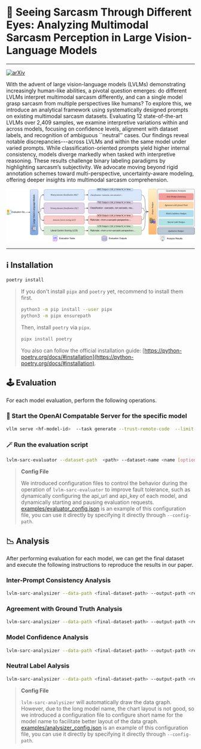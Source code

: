 # 🎉 Seeing Sarcasm Through Different Eyes: Analyzing Multimodal Sarcasm Perception in Large Vision-Language Models

---

[![arXiv](https://img.shields.io/badge/arXiv-2503.12149-b31b1b.svg?style=flat-square)](https://arxiv.org/abs/2503.12149)

With the advent of large vision-language models (LVLMs) demonstrating increasingly human-like abilities, a pivotal question emerges: do different LVLMs interpret multimodal sarcasm differently, and can a single model grasp sarcasm from multiple perspectives like humans? To explore this, we introduce an analytical framework using systematically designed prompts on existing multimodal sarcasm datasets. Evaluating 12 state-of-the-art LVLMs over 2,409 samples, we examine interpretive variations within and across models, focusing on confidence levels, alignment with dataset labels, and recognition of ambiguous ``neutral'' cases. Our findings reveal notable discrepancies---across LVLMs and within the same model under varied prompts. While classification-oriented prompts yield higher internal consistency, models diverge markedly when tasked with interpretive reasoning. These results challenge binary labeling paradigms by highlighting sarcasm’s subjectivity. We advocate moving beyond rigid annotation schemes toward multi-perspective, uncertainty-aware modeling, offering deeper insights into multimodal sarcasm comprehension.

<center>
<img src="assets/overview.svg" alt="framework-overview"/>
</center>

---

## ℹ️ Installation

```bash
poetry install
```

> If you don't install `pipx` and `poetry` yet, recommend to install them first.
>
> ```bash
> python3 -m pip install --user pipx
> python3 -m pipx ensurepath
> ```
>
> Then, install `poetry` via `pipx`.
>
> ```bash
> pipx install poetry
> ```
>
> You also can follow the official installation guide: [https://python-poetry.org/docs/#installation](https://python-poetry.org/docs/#installation).

## 🕹 Evaluation

For each model evaluation, perform the following operations.

### 🤖 Start the OpenAI Compatable Server for the specific model

```bash
vllm serve <hf-model-id>  --task generate --trust-remote-code  --limit-mm-per-prompt image=1
```

### 🪄 Run the evaluation script

```bash
lvlm-sarc-evaluator --dataset-path  <path> --dataset-name <name [optional]> --dataset-split <split-name [optional]>  --output-path <output-path>  --config-file-path <config-path>  vllm --model  <hf-model-id>   --num-proc <num-proc>
```

> **Config File**
> 
> We introduced configuration files to control the behavior during the operation of `lvlm-sarc-evaluator` to improve fault tolerance, such as dynamically configuring the api_url and api_key of each model, and dynamically starting and pausing evaluation requests.
> [examples/evaluator_config.json](examples/evaluator_config.json) is an example of this configuration file, you can use it directly by specifying it directly through `--config-path`.

## 📉 Analysis

After performing evaluation for each model, we can get the final dataset and execute the following instructions to reproduce the results in our paper.

### Inter-Prompt Consistency Analysis

```bash
lvlm-sarc-analysizer --data-path <final-dataset-path> --output-path <result-output-path> --config-path <config-path> -A inter_prompt
```

### Agreement with Ground Truth Analysis

```bash
lvlm-sarc-analysizer --data-path <final-dataset-path> --output-path <result-output-path> --config-path <config-path> -A agreement_gt
```

### Model Confidence Analysis

```bash
lvlm-sarc-analysizer --data-path <final-dataset-path> --output-path <result-output-path> --config-path <config-path> -A model_nll
```

### Neutral Label Aalysis

```bash
lvlm-sarc-analysizer --data-path <final-dataset-path> --output-path <result-output-path> --config-path <config-path> -A neutral_label
```

> **Config File**
> 
> `lvlm-sarc-analysizer` will automatically draw the data graph. However, due to the long model name, the chart layout is not good, so we introduced a configuration file to configure short name for the model name to facilitate better layout of the data graph.
> [examples/analysizer_config.json](examples/analysizer_config.json) is an example of this configuration file, you can use it directly by specifying it directly through `--config-path`.
